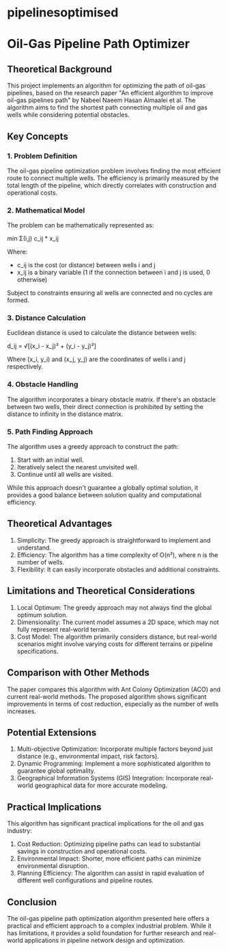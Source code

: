 # pipelinesoptimised
# Oil-Gas Pipeline Path Optimizer

## Theoretical Background

This project implements an algorithm for optimizing the path of oil-gas pipelines, based on the research paper "An efficient algorithm to improve oil-gas pipelines path" by Nabeel Naeem Hasan Almaalei et al. The algorithm aims to find the shortest path connecting multiple oil and gas wells while considering potential obstacles.

## Key Concepts

### 1. Problem Definition

The oil-gas pipeline optimization problem involves finding the most efficient route to connect multiple wells. The efficiency is primarily measured by the total length of the pipeline, which directly correlates with construction and operational costs.

### 2. Mathematical Model

The problem can be mathematically represented as:

min Σ(i,j) c_ij * x_ij

Where:
- c_ij is the cost (or distance) between wells i and j
- x_ij is a binary variable (1 if the connection between i and j is used, 0 otherwise)

Subject to constraints ensuring all wells are connected and no cycles are formed.

### 3. Distance Calculation

Euclidean distance is used to calculate the distance between wells:

d_ij = √[(x_i - x_j)² + (y_i - y_j)²]

Where (x_i, y_i) and (x_j, y_j) are the coordinates of wells i and j respectively.

### 4. Obstacle Handling

The algorithm incorporates a binary obstacle matrix. If there's an obstacle between two wells, their direct connection is prohibited by setting the distance to infinity in the distance matrix.

### 5. Path Finding Approach

The algorithm uses a greedy approach to construct the path:
1. Start with an initial well.
2. Iteratively select the nearest unvisited well.
3. Continue until all wells are visited.

While this approach doesn't guarantee a globally optimal solution, it provides a good balance between solution quality and computational efficiency.

## Theoretical Advantages

1. Simplicity: The greedy approach is straightforward to implement and understand.
2. Efficiency: The algorithm has a time complexity of O(n²), where n is the number of wells.
3. Flexibility: It can easily incorporate obstacles and additional constraints.

## Limitations and Theoretical Considerations

1. Local Optimum: The greedy approach may not always find the global optimum solution.
2. Dimensionality: The current model assumes a 2D space, which may not fully represent real-world terrain.
3. Cost Model: The algorithm primarily considers distance, but real-world scenarios might involve varying costs for different terrains or pipeline specifications.

## Comparison with Other Methods

The paper compares this algorithm with Ant Colony Optimization (ACO) and current real-world methods. The proposed algorithm shows significant improvements in terms of cost reduction, especially as the number of wells increases.

## Potential Extensions

1. Multi-objective Optimization: Incorporate multiple factors beyond just distance (e.g., environmental impact, risk factors).
2. Dynamic Programming: Implement a more sophisticated algorithm to guarantee global optimality.
3. Geographical Information Systems (GIS) Integration: Incorporate real-world geographical data for more accurate modeling.

## Practical Implications

This algorithm has significant practical implications for the oil and gas industry:
1. Cost Reduction: Optimizing pipeline paths can lead to substantial savings in construction and operational costs.
2. Environmental Impact: Shorter, more efficient paths can minimize environmental disruption.
3. Planning Efficiency: The algorithm can assist in rapid evaluation of different well configurations and pipeline routes.

## Conclusion

The oil-gas pipeline path optimization algorithm presented here offers a practical and efficient approach to a complex industrial problem. While it has limitations, it provides a solid foundation for further research and real-world applications in pipeline network design and optimization.
